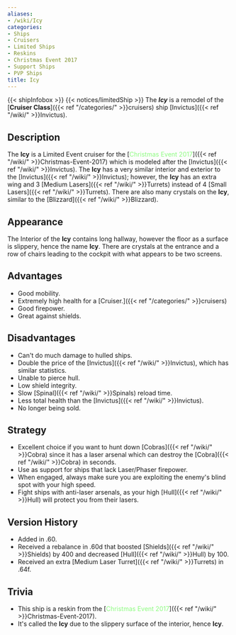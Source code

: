 ```yaml
---
aliases:
- /wiki/Icy
categories:
- Ships
- Cruisers
- Limited Ships
- Reskins
- Christmas Event 2017
- Support Ships
- PVP Ships
title: Icy
---
```


{{< shipInfobox >}} {{< notices/limitedShip >}} The **_Icy_** is a remodel of the [**Cruiser Class**]({{< ref "/categories/" >}}cruisers) ship [Invictus]({{< ref "/wiki/" >}}Invictus).

## Description   

The **Icy** is a Limited Event cruiser for the [<span style="color:#8dfc80">Christmas Event 2017</span>]({{< ref "/wiki/" >}}Christmas-Event-2017) which is modeled after the [Invictus]({{< ref "/wiki/" >}}Invictus). The **Icy** has a very similar interior and exterior to the [Invictus]({{< ref "/wiki/" >}}Invictus); however, the **Icy** has an extra wing and 3 [Medium Lasers]({{< ref "/wiki/" >}}Turrets) instead of 4 [Small Lasers]({{< ref "/wiki/" >}}Turrets). There are also many crystals on the **Icy**, similar to the [Blizzard]({{< ref "/wiki/" >}}Blizzard).

## Appearance

The Interior of the **Icy** contains long hallway, however the floor as a surface is slippery, hence the name **Icy**. There are crystals at the entrance and a row of chairs leading to the cockpit with what appears to be two screens.

## Advantages   

- Good mobility.
- Extremely high health for a [Cruiser.]({{< ref "/categories/" >}}cruisers)
- Good firepower.
- Great against shields.

## Disadvantages  

- Can't do much damage to hulled ships.
- Double the price of the [Invictus]({{< ref "/wiki/" >}}Invictus), which has similar statistics.
- Unable to pierce hull.
- Low shield integrity.
- Slow [Spinal]({{< ref "/wiki/" >}}Spinals) reload time.
- Less total health than the [Invictus]({{< ref "/wiki/" >}}Invictus).
- No longer being sold.

## Strategy 

- Excellent choice if you want to hunt down [Cobras]({{< ref "/wiki/" >}}Cobra) since it has a laser arsenal which can destroy the [Cobra]({{< ref "/wiki/" >}}Cobra) in seconds.
- Use as support for ships that lack Laser/Phaser firepower.
- When engaged, always make sure you are exploiting the enemy's blind spot with your high speed.
- Fight ships with anti-laser arsenals, as your high [Hull]({{< ref "/wiki/" >}}Hull) will protect you from their lasers.

## Version History 

- Added in .60.
- Received a rebalance in .60d that boosted [Shields]({{< ref "/wiki/" >}}Shields) by 400 and decreased [Hull]({{< ref "/wiki/" >}}Hull) by 100.
- Received an extra [Medium Laser Turret]({{< ref "/wiki/" >}}Turrets) in .64f.

## Trivia  

- This ship is a reskin from the [<span style="color:#8dfc80">Christmas Event 2017</span>]({{< ref "/wiki/" >}}Christmas-Event-2017).
- It's called the **Icy** due to the slippery surface of the interior, hence **Icy**.